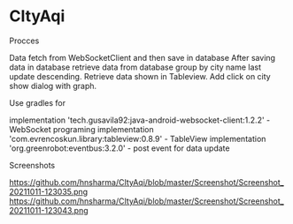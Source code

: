 # CItyAqi
Procces 

Data fetch from WebSocketClient and then save in database
After saving data in database retrieve data from database group by city name last update descending.
Retrieve data shown in Tableview.
Add click on city show dialog with graph.

Use gradles for

implementation 'tech.gusavila92:java-android-websocket-client:1.2.2' - WebSocket programing
implementation 'com.evrencoskun.library:tableview:0.8.9' - TableView
implementation 'org.greenrobot:eventbus:3.2.0'			- post event for data update


Screenshots

https://github.com/hnsharma/CItyAqi/blob/master/Screenshot/Screenshot_20211011-123035.png
https://github.com/hnsharma/CItyAqi/blob/master/Screenshot/Screenshot_20211011-123043.png
